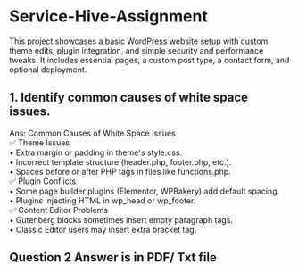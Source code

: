 # Service-Hive-Assignment 
This project showcases a basic WordPress website setup with custom theme edits, plugin integration, and simple security and performance tweaks. It includes essential pages, a custom post type, a contact form, and optional deployment.

## 1. Identify common causes of white space issues. <br>
Ans:  Common Causes of White Space Issues<br>
✅ Theme Issues<br>
•	Extra margin or padding in theme's style.css.<br>
•	Incorrect template structure (header.php, footer.php, etc.).<br>
•	Spaces before or after PHP tags in files like functions.php.<br>
✅ Plugin Conflicts<br>
•	Some page builder plugins (Elementor, WPBakery) add default spacing.<br>
•	Plugins injecting HTML in wp_head or wp_footer.<br>
✅ Content Editor Problems<br>
•	Gutenberg blocks sometimes insert empty paragraph tags.<br>
•	Classic Editor users may insert extra bracket tag. 


## Question 2 Answer is in PDF/ Txt file
